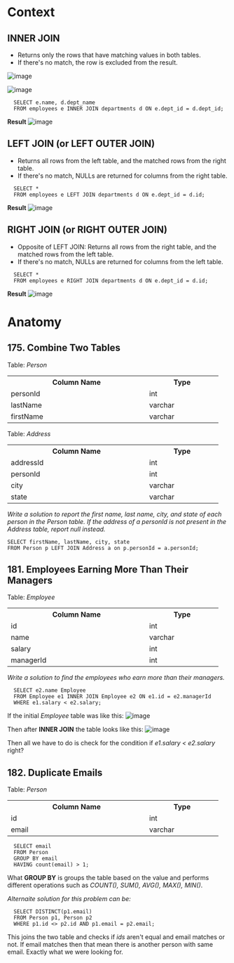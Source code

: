 # **Context**
## INNER JOIN
- Returns only the rows that have matching values in both tables.
- If there's no match, the row is excluded from the result.
  
![image](https://github.com/user-attachments/assets/10fc48c7-5a62-4750-a404-6e9df8c0a090)

![image](https://github.com/user-attachments/assets/ac35b433-6d55-4fe2-901a-455b1d7502f1)

```mysql
  SELECT e.name, d.dept_name
  FROM employees e INNER JOIN departments d ON e.dept_id = d.dept_id;
```
**Result**
![image](https://github.com/user-attachments/assets/7d1c3c7b-08c5-4a9e-85cd-312bf2ba1442)

## LEFT JOIN (or LEFT OUTER JOIN)
- Returns all rows from the left table, and the matched rows from the right table.
- If there's no match, NULLs are returned for columns from the right table.

```mysql
  SELECT *
  FROM employees e LEFT JOIN departments d ON e.dept_id = d.id;
```
**Result**
![image](https://github.com/user-attachments/assets/cb533389-4bea-471a-88a6-a7129d0a54a5)

## RIGHT JOIN (or RIGHT OUTER JOIN)
- Opposite of LEFT JOIN: Returns all rows from the right table, and the matched rows from the left table.
- If there's no match, NULLs are returned for columns from the left table.

``` mysql
  SELECT *
  FROM employees e RIGHT JOIN departments d ON e.dept_id = d.id;
```

**Result**
![image](https://github.com/user-attachments/assets/352953ac-c8c1-485d-af71-f6eb71092043)

# Anatomy
## 175. Combine Two Tables
Table: *Person*

<table>
  <tr>
    <th style="width:300px;">Column Name</th>
    <th style="width:150px;">Type</th>
  </tr>
  <tr><td>personId</td><td>int</td></tr>
  <tr><td>lastName</td><td>varchar</td></tr>
  <tr><td>firstName</td><td>varchar</td></tr>
</table>

Table: *Address*
<table>
  <tr>
    <th style="width:300px;">Column Name</th>
    <th style="width:150px;">Type</th>
  </tr>
  <tr><td>addressId</td><td>int</td></tr>
  <tr><td>personId</td><td>int</td></tr>
  <tr><td>city</td><td>varchar</td></tr>
  <tr><td>state</td><td>varchar</td></tr>
</table>

*Write a solution to report the first name, last name, city, and state of each person in the Person table. If the address of a personId is not present in the Address table, report null instead.*
```mysql
SELECT firstName, lastName, city, state
FROM Person p LEFT JOIN Address a on p.personId = a.personId;
```


## 181. Employees Earning More Than Their Managers

Table: *Employee*
<table>
  <tr>
    <th style="width:300px;">Column Name</th>
    <th style="width:150px;">Type</th>
  </tr>
  <tr><td>id</td><td>int</td></tr>
  <tr><td>name</td><td>varchar</td></tr>
  <tr><td>salary</td><td>int</td></tr>
  <tr><td>managerId</td><td>int</td></tr>
</table>

*Write a solution to find the employees who earn more than their managers.*

```mysql
  SELECT e2.name Employee
  FROM Employee e1 INNER JOIN Employee e2 ON e1.id = e2.managerId
  WHERE e1.salary < e2.salary;
```
If the initial *Employee* table was like this:
![image](https://github.com/user-attachments/assets/b151ed51-030e-4592-94c4-30ca32eaaa84)

Then after **INNER JOIN** the table looks like this:
![image](https://github.com/user-attachments/assets/2e6d927b-fd5a-49e9-afe2-d29f2773fdc7)

Then all we have to do is check for the condition if *e1.salary < e2.salary* right?

## 182. Duplicate Emails

Table: *Person*

<table>
  <tr>
    <th style="width:300px;">Column Name</th>
    <th style="width:150px;">Type</th>
  </tr>
  <tr><td>id</td><td>int</td></tr>
  <tr><td>email</td><td>varchar</td></tr>
</table>

```mysql
  SELECT email
  FROM Person
  GROUP BY email
  HAVING count(email) > 1;
```
What **GROUP BY** is groups the table based on the value and performs different operations such as *COUNT(), SUM(), AVG(), MAX(), MIN()*.

*Alternaite solution for this problem can be:*
```mysql
  SELECT DISTINCT(p1.email)
  FROM Person p1, Person p2
  WHERE p1.id <> p2.id AND p1.email = p2.email;
```

This joins the two table and checks if *ids* aren't equal and email matches or not. If email matches then that mean there is another person with same email. Exactly what we were looking for.
